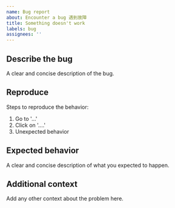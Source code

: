 ```yaml
---
name: Bug report
about: Encounter a bug 遇到故障
title: Something doesn't work
labels: bug
assignees: ''
---
```


## Describe the bug

A clear and concise description of the bug.

## Reproduce

Steps to reproduce the behavior:

1. Go to '...'
1. Click on '....'
1. Unexpected behavior

## Expected behavior

A clear and concise description of what you expected to happen.

## Additional context

Add any other context about the problem here.
